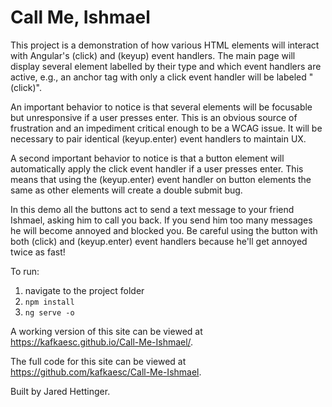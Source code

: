 # Call Me, Ishmael

This project is a demonstration of how various HTML elements will interact with Angular's (click) and (keyup) event handlers. The main page will display several element labelled by their type and which event handlers are active, e.g., an anchor tag with only a click event handler will be labeled "<a> (click)".

An important behavior to notice is that several elements will be focusable but unresponsive if a user presses enter. This is an obvious source of frustration and an impediment critical enough to be a WCAG issue. It will be necessary to pair identical (keyup.enter) event handlers to maintain UX.

A second important behavior to notice is that a button element will automatically apply the click event handler if a user presses enter. This means that using the (keyup.enter) event handler on button elements the same as other elements will create a double submit bug.

In this demo all the buttons act to send a text message to your friend Ishmael, asking him to call you back. If you send him too many messages he will become annoyed and blocked you. Be careful using the button with both (click) and (keyup.enter) event handlers because he'll get annoyed twice as fast!

To run:
1. navigate to the project folder
1. `npm install`
1. `ng serve -o`

A working version of this site can be viewed at https://kafkaesc.github.io/Call-Me-Ishmael/.

The full code for this site can be viewed at https://github.com/kafkaesc/Call-Me-Ishmael.

Built by Jared Hettinger.
